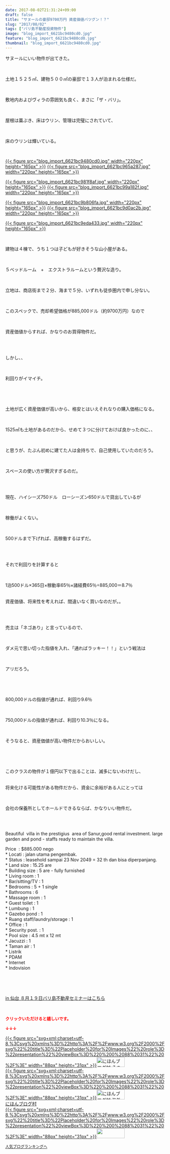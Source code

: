 ```yaml
---
date: 2017-08-02T21:31:24+09:00
draft: false
title: "サヌールの豪邸9700万円 資産価値バツグン！？"
slug: "2017/08/02"
tags: ["バリ島不動産投資物件"]
image: "blog_import_6621bc9480cd0.jpg"
feature: "blog_import_6621bc9480cd0.jpg"
thumbnail: "blog_import_6621bc9480cd0.jpg"
---
```

<p>サヌールにいい物件が出てきた。</p><p> </p><p>土地１５２５㎡、建物５００㎡の豪邸で１３人が泊まれる仕様だ。</p><p> </p><p>敷地内およびヴィラの雰囲気も良く、まさに「ザ・バリ」。</p><p> </p><p>屋根は藁ぶき、床はウリン、管理は完璧にされていて、</p><p> </p><p>床のウリンは輝いている。</p><p> </p><p><a href="blog_import_6621bc9480cd0.jpg">{{< figure src="blog_import_6621bc9480cd0.jpg" width="220px" height="165px" >}}</a> <a href="blog_import_6621bc965a287.jpg">{{< figure src="blog_import_6621bc965a287.jpg" width="220px" height="165px" >}}</a></p><p><a href="blog_import_6621bc981f8af.jpg">{{< figure src="blog_import_6621bc981f8af.jpg" width="220px" height="165px" >}}</a> <a href="blog_import_6621bc99a182f.jpg">{{< figure src="blog_import_6621bc99a182f.jpg" width="220px" height="165px" >}}</a></p><p><a href="blog_import_6621bc9b806fa.jpg">{{< figure src="blog_import_6621bc9b806fa.jpg" width="220px" height="165px" >}}</a> <a href="blog_import_6621bc9d0ac2b.jpg">{{< figure src="blog_import_6621bc9d0ac2b.jpg" width="220px" height="165px" >}}</a></p><p><a href="blog_import_6621bc9eda433.jpg">{{< figure src="blog_import_6621bc9eda433.jpg" width="220px" height="165px" >}}</a></p><p> </p><p>建物は４棟で、うち１つは子どもが好きそうな山小屋がある。</p><p> </p><p>５ベッドルーム　+　エクストラルームという贅沢な造り。</p><p> </p><p>立地は、商店街まで２分、海まで５分、いずれも徒歩圏内で申し分ない。</p><p> </p><p>このスペックで、売却希望価格が885,000ドル（約9700万円）なので</p><p> </p><p>資産価値からすれば、かなりのお買得物件だ。</p><p> </p><p><br/>しかし、、</p><p> </p><p>利回りがイマイチ。</p><p> </p><p> </p><p>土地が広く資産価値が高いから、格安とはいえそれなりの購入価格になる。</p><p> </p><p>1525㎡も土地があるのだから、せめて３つに分けておけば良かったのに、、</p><p> </p><p>と思うが、たぶん初めに建てた人は金持ちで、自己使用していたのだろう。</p><p> </p><p>スペースの使い方が贅沢すぎるのだ。</p><p> </p><p><br/>現在、ハイシーズ750ドル　ローシーズン650ドルで貸出しているが</p><p> </p><p>稼働がよくない。</p><p> </p><p>500ドルまで下げれば、高稼働するはずだ。</p><p> </p><p><br/>それで利回りを計算すると</p><p> </p><p>1泊500ドル×365日×稼動率65％×諸経費65％÷885,000＝8.7％</p><p><br/>資産価値、将来性を考えれば、間違いなく買いなのだが。。</p><p> </p><p><br/>売主は「ネゴあり」と言っているので、</p><p> </p><p>ダメ元で思い切った指値を入れ、「通ればラッキー！！」という戦法は</p><p> </p><p>アリだろう。</p><p> </p><p> </p><p>800,000ドルの指値が通れば、利回り9.6％</p><p> </p><p>750,000ドルの指値が通れば、利回り10.3％になる。</p><p> </p><p>そうなると、資産価値が高い物件だからおいしい。</p><p> </p><p> </p><p>このクラスの物件が１億円以下で出ることは、滅多にないわけだし、</p><p><br/>将来化ける可能性がある物件だから、資金に余裕がある人にとっては</p><p> </p><p>会社の保養所としてホールドできるならば、かなりいい物件だ。</p><p> </p><p><br/>Beautiful  villa in the prestigius  area of Sanur,good rental investment. large garden and pond - staffs ready to maintain the villa.</p><p>Price  : $885.000 nego <br/>* Locati : jalan utama pengembak.<br/>* Status : leasehold sampai 23 Nov 2049 = 32 th dan bisa diperpanjang.<br/>* Land size : 15.25 are<br/>* Building size : 5 are - fully furnished<br/>* Living room : 1<br/>* Bar/sitting/TV : 1<br/>* Bedrooms : 5 + 1 single<br/>* Bathrooms : 6<br/>* Massage room : 1<br/>* Guest toilet : 1<br/>* Lumbung : 1<br/>* Gazebo pond : 1<br/>* Ruang staff/laundry/storage : 1<br/>* Office : 1<br/>* Security post. : 1<br/>* Pool size : 4.5 mt x 12 mt<br/>* Jacuzzi : 1<br/>* Taman air : 1<br/>* Listrik<br/>* PDAM<br/>* Internet<br/>* Indovision</p><p> </p><p> </p><p><a href="19_ek" target="_blank">in 仙台 ８月１９日バリ島不動産セミナーはこちら</a></p><p> </p><p><font color="#ff0000" size="2"><strong>クリックいただけると嬉しいです。</strong></font></p><p><font color="#ff0000" size="2"><strong>↓↓↓</strong></font></p><p><a href="ranking.html?p_cid=01260127" id="&amp;blogmura_banner" target="_blank">{{< figure src="svg+xml;charset=utf-8,%3Csvg%20xmlns%3D%22http%3A%2F%2Fwww.w3.org%2F2000%2Fsvg%22%20title%3D%22Placeholder%20for%20Images%22%20role%3D%22presentation%22%20viewBox%3D%220%200%2088%2031%22%20%2F%3E" width="88px" height="31px" >}}<noscript><img alt="にほんブログ村 その他生活ブログ 不動産投資へ" border="0" height="31" src="//life.blogmura.com/hudousantoushi/img/hudousantoushi88_31.gif" width="88"></noscript></a><br/><a href="ranking.html?p_cid=01260127" target="_blank">{{< figure src="svg+xml;charset=utf-8,%3Csvg%20xmlns%3D%22http%3A%2F%2Fwww.w3.org%2F2000%2Fsvg%22%20title%3D%22Placeholder%20for%20Images%22%20role%3D%22presentation%22%20viewBox%3D%220%200%2088%2031%22%20%2F%3E" width="88px" height="31px" >}}<noscript><img alt="にほんブログ村 海外生活ブログ バリ島情報へ" border="0" height="31" src="https://img-proxy.blog-video.jp/images?url=http%3A%2F%2Foverseas.blogmura.com%2Fbali%2Fimg%2Fbali88_31.gif" width="88"></noscript></a><br/><a href="ranking.html?p_cid=01260127" target="_blank">にほんブログ村</a><br/><a href="link.php?1804582" title="人気ブログランキングへ">{{< figure src="svg+xml;charset=utf-8,%3Csvg%20xmlns%3D%22http%3A%2F%2Fwww.w3.org%2F2000%2Fsvg%22%20title%3D%22Placeholder%20for%20Images%22%20role%3D%22presentation%22%20viewBox%3D%220%200%2088%2031%22%20%2F%3E" width="88px" height="31px" >}}<noscript><img border="0" height="31" src="https://blog.with2.net/img/banner/banner_22.gif" width="88"></noscript></a></p><p><a href="link.php?1804582" style="font-size: 12px;">人気ブログランキングへ</a></p>

